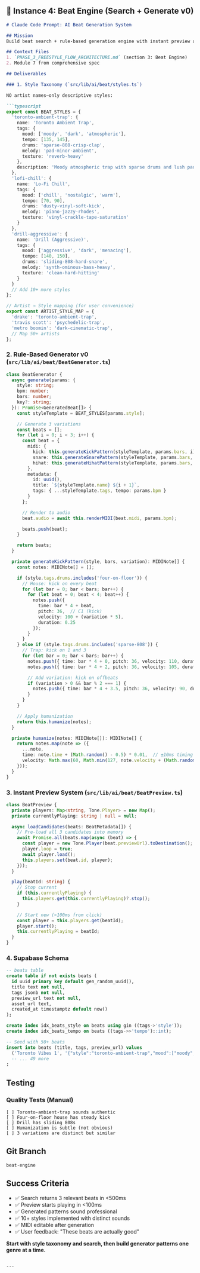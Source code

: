## 🥁 Instance 4: Beat Engine (Search + Generate v0)

```markdown
# Claude Code Prompt: AI Beat Generation System

## Mission
Build beat search + rule-based generation engine with instant preview and 3-candidate audition flow.

## Context Files
1. `PHASE_3_FREESTYLE_FLOW_ARCHITECTURE.md` (section 3: Beat Engine)
2. Module 7 from comprehensive spec

## Deliverables

### 1. Style Taxonomy (`src/lib/ai/beat/styles.ts`)

NO artist names—only descriptive styles:

```typescript
export const BEAT_STYLES = {
  'toronto-ambient-trap': {
    name: 'Toronto Ambient Trap',
    tags: {
      mood: ['moody', 'dark', 'atmospheric'],
      tempo: [135, 145],
      drums: 'sparse-808-crisp-clap',
      melody: 'pad-minor-ambient',
      texture: 'reverb-heavy'
    },
    description: 'Moody atmospheric trap with sparse drums and lush pads'
  },
  'lofi-chill': {
    name: 'Lo-Fi Chill',
    tags: {
      mood: ['chill', 'nostalgic', 'warm'],
      tempo: [70, 90],
      drums: 'dusty-vinyl-soft-kick',
      melody: 'piano-jazzy-rhodes',
      texture: 'vinyl-crackle-tape-saturation'
    }
  },
  'drill-aggressive': {
    name: 'Drill (Aggressive)',
    tags: {
      mood: ['aggressive', 'dark', 'menacing'],
      tempo: [140, 150],
      drums: 'sliding-808-hard-snare',
      melody: 'synth-ominous-bass-heavy',
      texture: 'clean-hard-hitting'
    }
  }
  // Add 10+ more styles
};

// Artist → Style mapping (for user convenience)
export const ARTIST_STYLE_MAP = {
  'drake': 'toronto-ambient-trap',
  'travis scott': 'psychedelic-trap',
  'metro boomin': 'dark-cinematic-trap',
  // Map 50+ artists
};
```

### 2. Rule-Based Generator v0 (`src/lib/ai/beat/BeatGenerator.ts`)

```typescript
class BeatGenerator {
  async generate(params: {
    style: string;
    bpm: number;
    bars: number;
    key?: string;
  }): Promise<GeneratedBeat[]> {
    const styleTemplate = BEAT_STYLES[params.style];

    // Generate 3 variations
    const beats = [];
    for (let i = 0; i < 3; i++) {
      const beat = {
        midi: {
          kick: this.generateKickPattern(styleTemplate, params.bars, i),
          snare: this.generateSnarePattern(styleTemplate, params.bars, i),
          hihat: this.generateHihatPattern(styleTemplate, params.bars, i)
        },
        metadata: {
          id: uuid(),
          title: `${styleTemplate.name} ${i + 1}`,
          tags: { ...styleTemplate.tags, tempo: params.bpm }
        }
      };

      // Render to audio
      beat.audio = await this.renderMIDI(beat.midi, params.bpm);

      beats.push(beat);
    }

    return beats;
  }

  private generateKickPattern(style, bars, variation): MIDINote[] {
    const notes: MIDINote[] = [];

    if (style.tags.drums.includes('four-on-floor')) {
      // House: kick on every beat
      for (let bar = 0; bar < bars; bar++) {
        for (let beat = 0; beat < 4; beat++) {
          notes.push({
            time: bar * 4 + beat,
            pitch: 36,  // C1 (kick)
            velocity: 100 + (variation * 5),
            duration: 0.25
          });
        }
      }
    } else if (style.tags.drums.includes('sparse-808')) {
      // Trap: kick on 1 and 3
      for (let bar = 0; bar < bars; bar++) {
        notes.push({ time: bar * 4 + 0, pitch: 36, velocity: 110, duration: 0.5 });
        notes.push({ time: bar * 4 + 2, pitch: 36, velocity: 105, duration: 0.5 });

        // Add variation: kick on offbeats
        if (variation > 0 && bar % 2 === 1) {
          notes.push({ time: bar * 4 + 3.5, pitch: 36, velocity: 90, duration: 0.25 });
        }
      }
    }

    // Apply humanization
    return this.humanize(notes);
  }

  private humanize(notes: MIDINote[]): MIDINote[] {
    return notes.map(note => ({
      ...note,
      time: note.time + (Math.random() - 0.5) * 0.01,  // ±10ms timing jitter
      velocity: Math.max(60, Math.min(127, note.velocity + (Math.random() - 0.5) * 10))
    }));
  }
}
```

### 3. Instant Preview System (`src/lib/ai/beat/BeatPreview.ts`)

```typescript
class BeatPreview {
  private players: Map<string, Tone.Player> = new Map();
  private currentlyPlaying: string | null = null;

  async loadCandidates(beats: BeatMetadata[]) {
    // Pre-load all 3 candidates into memory
    await Promise.all(beats.map(async (beat) => {
      const player = new Tone.Player(beat.previewUrl).toDestination();
      player.loop = true;
      await player.load();
      this.players.set(beat.id, player);
    }));
  }

  play(beatId: string) {
    // Stop current
    if (this.currentlyPlaying) {
      this.players.get(this.currentlyPlaying)?.stop();
    }

    // Start new (<100ms from click)
    const player = this.players.get(beatId);
    player.start();
    this.currentlyPlaying = beatId;
  }
}
```

### 4. Supabase Schema

```sql
-- beats table
create table if not exists beats (
  id uuid primary key default gen_random_uuid(),
  title text not null,
  tags jsonb not null,
  preview_url text not null,
  asset_url text,
  created_at timestamptz default now()
);

create index idx_beats_style on beats using gin ((tags->'style'));
create index idx_beats_tempo on beats ((tags->>'tempo')::int);

-- Seed with 50+ beats
insert into beats (title, tags, preview_url) values
  ('Toronto Vibes 1', '{"style":"toronto-ambient-trap","mood":["moody","dark"],"tempo":140}', '/beats/toronto-1.mp3'),
  -- ... 49 more
;
```

## Testing

### Quality Tests (Manual)
```
[ ] Toronto-ambient-trap sounds authentic
[ ] Four-on-floor house has steady kick
[ ] Drill has sliding 808s
[ ] Humanization is subtle (not obvious)
[ ] 3 variations are distinct but similar
```

## Git Branch
`beat-engine`

## Success Criteria
- ✅ Search returns 3 relevant beats in <500ms
- ✅ Preview starts playing in <100ms
- ✅ Generated patterns sound professional
- ✅ 10+ styles implemented with distinct sounds
- ✅ MIDI editable after generation
- ✅ User feedback: "These beats are actually good"

**Start with style taxonomy and search, then build generator patterns one genre at a time.**
```

---

